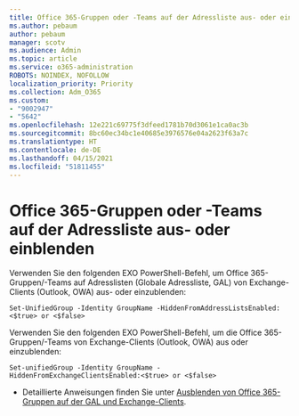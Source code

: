 ```yaml
---
title: Office 365-Gruppen oder -Teams auf der Adressliste aus- oder einblenden
ms.author: pebaum
author: pebaum
manager: scotv
ms.audience: Admin
ms.topic: article
ms.service: o365-administration
ROBOTS: NOINDEX, NOFOLLOW
localization_priority: Priority
ms.collection: Adm_O365
ms.custom:
- "9002947"
- "5642"
ms.openlocfilehash: 12e221c69775f3dfeed1781b70d3061e1ca0ac3b
ms.sourcegitcommit: 8bc60ec34bc1e40685e3976576e04a2623f63a7c
ms.translationtype: HT
ms.contentlocale: de-DE
ms.lasthandoff: 04/15/2021
ms.locfileid: "51811455"
---
```

# <a name="hide-or-un-hide-office-365-groups-or-teams-from-address-list"></a>Office 365-Gruppen oder -Teams auf der Adressliste aus- oder einblenden

Verwenden Sie den folgenden EXO PowerShell-Befehl, um Office 365-Gruppen/-Teams auf Adresslisten (Globale Adressliste, GAL) von Exchange-Clients (Outlook, OWA) aus- oder einzublenden:

`
    Set-UnifiedGroup -Identity GroupName -HiddenFromAddressListsEnabled:<$true> or <$false>
`

Verwenden Sie den folgenden EXO PowerShell-Befehl, um die Office 365-Gruppen/-Teams von Exchange-Clients (Outlook, OWA) aus oder einzublenden:

`
    Set-unifiedGroup -Identity GroupName -HiddenFromExchangeClientsEnabled:<$true> or <$false>
`

- Detaillierte Anweisungen finden Sie unter [Ausblenden von Office 365-Gruppen auf der GAL und Exchange-Clients](https://docs.microsoft.com/schooldatasync/hide-office-365-groups-from-the-gal).
